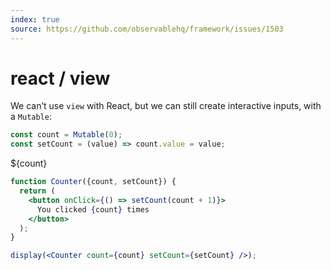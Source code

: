 ```yaml
---
index: true
source: https://github.com/observablehq/framework/issues/1503
---
```


# react / view

We can’t use `view` with React, but we can still create interactive inputs, with a `Mutable`:

```js echo
const count = Mutable(0);
const setCount = (value) => count.value = value;
```

${count}

```jsx echo
function Counter({count, setCount}) {
  return (
    <button onClick={() => setCount(count + 1)}>
      You clicked {count} times
    </button>
  );
}
```

```jsx echo
display(<Counter count={count} setCount={setCount} />);
```

